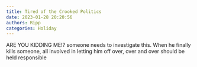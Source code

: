 ```yaml
---
title: Tired of the Crooked Politics
date: 2023-01-28 20:20:56
authors: Ripp
categories: Holiday
---
```


 ARE YOU KIDDING ME!?
someone needs to investigate this. When he finally kills someone, all involved in letting him off over, over and over should be held responsible